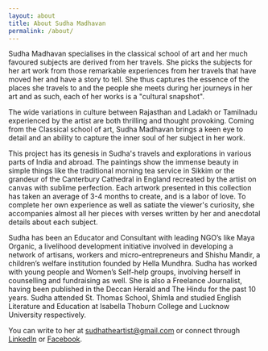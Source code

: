 ```yaml
---
layout: about
title: About Sudha Madhavan
permalink: /about/
---
```


Sudha Madhavan specialises in the classical school of art and her much favoured subjects are derived from her travels. She picks the subjects for her art work from those remarkable experiences from her travels that have moved her and have a story to tell. She thus captures the essence of the places she travels to and the people she meets during her journeys in her art and as such, each of her works is a "cultural snapshot". 

The wide variations in culture between Rajasthan and Ladakh or Tamilnadu experienced by the artist are both thrilling and thought provoking. Coming from the Classical school of art, Sudha Madhavan brings a keen eye to detail and an ability to capture the inner soul of her subject in her work.

This project has its genesis in Sudha's travels and explorations in various parts of India and abroad. The paintings show the immense beauty in simple things like the traditional morning tea service in Sikkim or the grandeur of the Canterbury Cathedral in England recreated by the artist on canvas with sublime perfection. Each artwork presented in this collection has taken an average of 3-4 months to create, and is a labor of love. To complete her own experience as well as satiate the viewer's curiosity, she accompanies almost all her pieces with verses written by her and anecdotal details about each subject.

Sudha has been an Educator and Consultant with leading NGO’s like Maya Organic, a livelihood development initiative involved in developing a network of artisans, workers and micro-entrepreneurs and Shishu Mandir, a children’s welfare institution founded by Hella Mundhra. Sudha has worked with young people and Women’s Self-help groups, involving herself in counselling and fundraising as well. She is also a Freelance Journalist, having been published in the Deccan Herald and The Hindu for the past 10 years. Sudha attended St. Thomas School, Shimla and studied English Literature and Education at Isabella Thoburn College and Lucknow University respectively.

You can write to her at [sudhatheartist@gmail.com](mailto:sudhatheartist@gmail.com) or connect through <a href='https://www.linkedin.com/in/sudha-madhavan-07330053' target='_blank'>LinkedIn</a> or <a href='https://www.facebook.com/sudhatravelart' target='_blank'>Facebook</a>.
